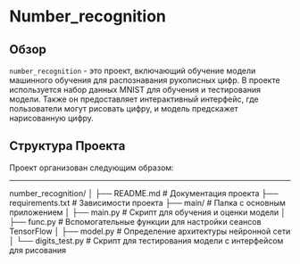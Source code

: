 # Number_recognition

## Обзор
`number_recognition` - это проект, включающий обучение модели машинного обучения для распознавания рукописных цифр. В проекте используется набор данных MNIST для обучения и тестирования модели. Также он предоставляет интерактивный интерфейс, где пользователи могут рисовать цифру, и модель предскажет нарисованную цифру.

## Структура Проекта
Проект организован следующим образом:

****
number_recognition/
│
├── README.md # Документация проекта
├── requirements.txt # Зависимости проекта
├── main/ # Папка с основным приложением
│ ├── main.py # Скрипт для обучения и оценки модели
│ ├── func.py # Вспомогательные функции для настройки сеансов TensorFlow
│ ├── model.py # Определение архитектуры нейронной сети
│ └── digits_test.py # Скрипт для тестирования модели с интерфейсом для рисования
